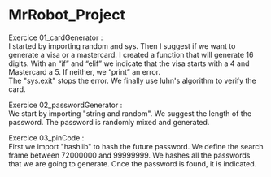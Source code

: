 # MrRobot_Project

Exercice 01_cardGenerator : </br>
I started by importing random and sys. 
Then I suggest if we want to generate a visa or a mastercard. 
I created a function that will generate 16 digits. 
With an “if” and “elif” we indicate that the visa starts with a 4 and Mastercard a 5.
If neither, we “print” an error.  
The "sys.exit" stops the error. We finally use luhn's algorithm to verify the card.

Exercice 02_passwordGenerator : </br>
We start by importing "string and random". 
We suggest the length of the password. 
The password is randomly mixed and generated.

Exercice 03_pinCode : </br>
First we import "hashlib" to hash the future password. 
We define the search frame between 72000000 and 99999999.
We hashes all the passwords that we are going to generate. 
Once the password is found, it is indicated.
